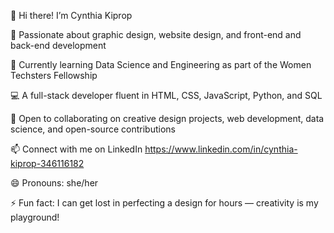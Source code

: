 👋 Hi there! I’m Cynthia Kiprop

👀 Passionate about graphic design, website design, and front-end and back-end development

🌱 Currently learning Data Science and Engineering as part of the Women Techsters Fellowship

💻 A full-stack developer fluent in HTML, CSS, JavaScript, Python, and SQL

💞️ Open to collaborating on creative design projects, web development, data science, and open-source contributions

📫 Connect with me on LinkedIn https://www.linkedin.com/in/cynthia-kiprop-346116182

😄 Pronouns: she/her

⚡ Fun fact: I can get lost in perfecting a design for hours — creativity is my playground!

<!---
Cynthia-0034/Cynthia-0034 is a ✨ unique ✨ repository because its `README.md` (this file) appears on your GitHub profile.
You can click the Preview link to take a look at your changes.
--->
